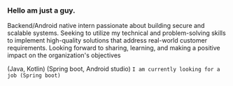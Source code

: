 ### Hello am just a guy. 
Backend/Android native intern passionate about building secure and scalable systems. Seeking to utilize my technical and problem-solving skills to implement high-quality solutions that address real-world customer requirements. Looking forward to sharing, learning, and making a positive impact on the organization's objectives

(Java, Kotlin) (Spring boot, Android studio)
``` I am currently looking for a job (Spring boot) ```

